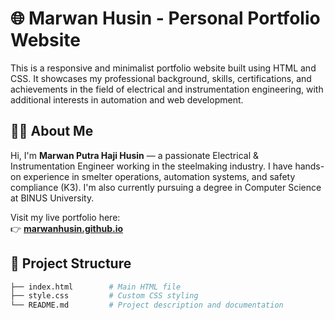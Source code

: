 # 🌐 Marwan Husin - Personal Portfolio Website

This is a responsive and minimalist portfolio website built using HTML and CSS. It showcases my professional background, skills, certifications, and achievements in the field of electrical and instrumentation engineering, with additional interests in automation and web development.

## 🧑‍💼 About Me

Hi, I'm **Marwan Putra Haji Husin** — a passionate Electrical & Instrumentation Engineer working in the steelmaking industry. I have hands-on experience in smelter operations, automation systems, and safety compliance (K3). I'm also currently pursuing a degree in Computer Science at BINUS University.

Visit my live portfolio here:  
👉 **[marwanhusin.github.io](https://marwanhusin.github.io)**

## 📁 Project Structure

```bash
├── index.html        # Main HTML file
├── style.css         # Custom CSS styling
└── README.md         # Project description and documentation
